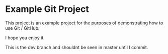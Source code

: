 # Example Git Project

This project is an example project for the purposes of demonstrating how to use Git / GitHub.

I hope you enjoy it.

This is the dev branch and shouldnt be seen in master until I commit.